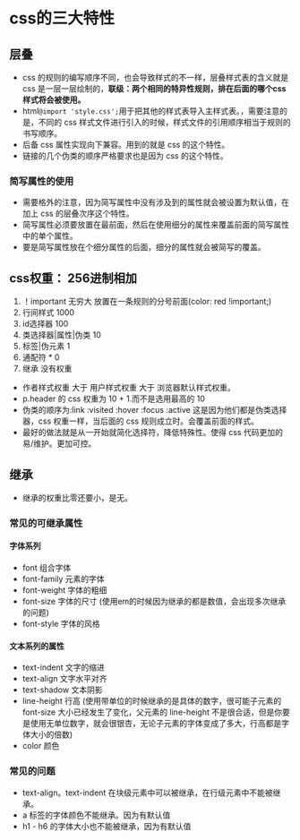 # css的三大特性

## 层叠

* css 的规则的编写顺序不同，也会导致样式的不一样，层叠样式表的含义就是 css 是一层一层绘制的，**联级：两个相同的特异性规则，排在后面的哪个css样式将会被使用。**
* html```@import 'style.css';```用于把其他的样式表导入主样式表。，需要注意的是，不同的 css 样式文件进行引入的时候，样式文件的引用顺序相当于规则的书写顺序。
* 后备 css 属性实现向下兼容。用到的就是 css 的这个特性。
* 链接的几个伪类的顺序严格要求也是因为 css 的这个特性。

### 简写属性的使用

* 需要格外的注意，因为简写属性中没有涉及到的属性就会被设置为默认值，在加上 css 的层叠次序这个特性。
* 简写属性必须要放置在最前面，然后在使用细分的属性来覆盖前面的简写属性中的单个属性。
* 要是简写属性放在个细分属性的后面，细分的属性就会被简写的覆盖。

## css权重： 256进制相加

1. ！important       无穷大  放置在一条规则的分号前面(color: red !important;)
2. 行间样式                 1000
3. id选择器                 100
4. 类选择器|属性|伪类        10
5. 标签|伪元素               1
6. 通配符 *                  0
7. 继承                     没有权重

* 作者样式权重 大于 用户样式权重 大于 浏览器默认样式权重。
* p.header 的 css 权重为 10 + 1.而不是选用最高的 10
* 伪类的顺序为:link :visited :hover :focus :active 这是因为他们都是伪类选择器，css 权重一样，当后面的 css 规则成立时。会覆盖前面的样式。
* 最好的做法就是从一开始就简化选择符，降低特殊性。使得 css 代码更加的易/维护。更加可控。

## 继承

* 继承的权重比零还要小，是无。

### 常见的可继承属性

#### 字体系列

* font 组合字体
* font-family 元素的字体
* font-weight 字体的粗细
* font-size 字体的尺寸 (使用em的时候因为继承的都是数值，会出现多次继承的问题)
* font-style 字体的风格

#### 文本系列的属性

* text-indent 文字的缩进
* text-align 文字水平对齐
* text-shadow 文本阴影
* line-height 行高 (使用带单位的时候继承的是具体的数字，很可能子元素的 font-size 大小已经发生了变化，父元素的 line-height 不是很合适，但是你要是使用无单位数字，就会很银杏，无论子元素的字体变成了多大，行高都是字体大小的倍数)
* color 颜色

### 常见的问题

* text-align。text-indent 在块级元素中可以被继承，在行级元素中不能被继承。
* a 标签的字体颜色不能继承。因为有默认值
* h1 - h6 的字体大小也不能被继承，因为有默认值
